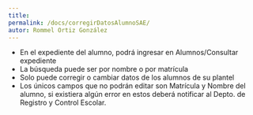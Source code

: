 ```yaml
---
title:
permalink: /docs/corregirDatosAlumnoSAE/
autor: Rommel Ortiz González
---
```


- En el expediente del alumno, podrá ingresar en Alumnos/Consultar expediente
- La búsqueda puede ser por nombre o por matrícula
- Solo puede corregir o cambiar datos de los alumnos de su plantel
- Los únicos campos que no podrán editar son Matrícula y Nombre del alumno, si existiera algún error en estos deberá notificar al Depto. de Registro y Control Escolar.